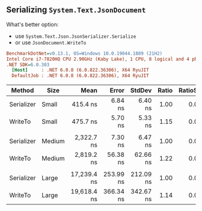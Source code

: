## Serializing `System.Text.JsonDocument`

What's better option:

- use `System.Text.Json.JsonSerializer.Serialize`
- or use `JsonDocument.WriteTo`

``` ini
BenchmarkDotNet=v0.13.1, OS=Windows 10.0.19044.1889 (21H2)
Intel Core i7-7820HQ CPU 2.90GHz (Kaby Lake), 1 CPU, 8 logical and 4 physical cores
.NET SDK=6.0.303
  [Host]     : .NET 6.0.8 (6.0.822.36306), X64 RyuJIT
  DefaultJob : .NET 6.0.8 (6.0.822.36306), X64 RyuJIT
```
|     Method |   Size |        Mean |     Error |    StdDev | Ratio | RatioSD |   Gen 0 |  Gen 1 | Allocated |
|----------- |------- |------------:|----------:|----------:|------:|--------:|--------:|-------:|----------:|
| Serializer |  Small |    415.4 ns |   6.84 ns |   6.40 ns |  1.00 |    0.00 |  0.0877 |      - |     368 B |
|    WriteTo |  Small |    475.7 ns |   5.70 ns |   5.33 ns |  1.15 |    0.02 |  0.2651 |      - |   1,112 B |
|            |        |             |           |           |       |         |         |        |           |
| Serializer | Medium |  2,322.7 ns |   7.30 ns |   6.47 ns |  1.00 |    0.00 |  0.5608 |      - |   2,360 B |
|    WriteTo | Medium |  2,819.2 ns |  56.38 ns |  62.66 ns |  1.22 |    0.03 |  2.2850 |      - |   9,576 B |
|            |        |             |           |           |       |         |         |        |           |
| Serializer |  Large | 17,239.4 ns | 253.99 ns | 212.09 ns |  1.00 |    0.00 |  4.0283 |      - |  16,992 B |
|    WriteTo |  Large | 19,618.4 ns | 366.34 ns | 342.67 ns |  1.14 |    0.03 | 11.8103 | 0.0305 |  49,560 B |
